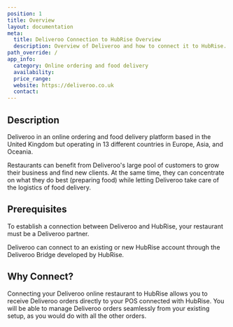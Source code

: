 ```yaml
---
position: 1
title: Overview
layout: documentation
meta:
  title: Deliveroo Connection to HubRise Overview
  description: Overview of Deliveroo and how to connect it to HubRise.
path_override: /
app_info:
  category: Online ordering and food delivery
  availability:
  price_range:
  website: https://deliveroo.co.uk
  contact:
---
```


## Description

Deliveroo in an online ordering and food delivery platform based in the United Kingdom but operating in 13 different countries in Europe, Asia, and Oceania.

Restaurants can benefit from Deliveroo's large pool of customers to grow their business and find new clients.
At the same time, they can concentrate on what they do best (preparing food) while letting Deliveroo take care of the logistics of food delivery.

## Prerequisites

To establish a connection between Deliveroo and HubRise, your restaurant must be a Deliveroo partner.

Deliveroo can connect to an existing or new HubRise account through the Deliveroo Bridge developed by HubRise.

## Why Connect?

Connecting your Deliveroo online restaurant to HubRise allows you to receive Deliveroo orders directly to your POS connected with HubRise.
You will be able to manage Deliveroo orders seamlessly from your existing setup, as you would do with all the other orders.

